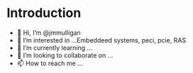 # Introduction
- 👋 Hi, I’m @jmmulligan
- 👀 I’m interested in ...Embeddeed systems, peci, pcie, RAS
- 🌱 I’m currently learning ...
- 💞️ I’m looking to collaborate on ...
- 📫 How to reach me ...

<!---
jmmulligan/jmmulligan is a ✨ special ✨ repository because its `README.md` (this file) appears on your GitHub profile.
You can click the Preview link to take a look at your changes.
--->

